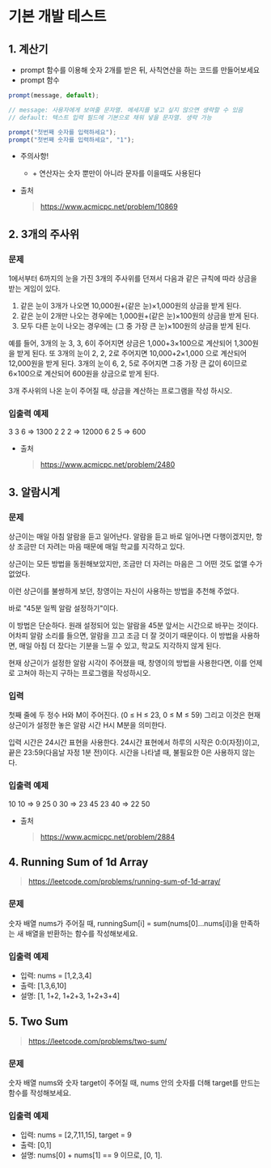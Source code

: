 # 기본 개발 테스트

## 1. 계산기
- prompt 함수를 이용해 숫자 2개를 받은 뒤, 사칙연산을 하는 코드를 만들어보세요
- prompt 함수
```javascript
prompt(message, default);

// message: 사용자에게 보여줄 문자열. 메세지를 넣고 싶지 않으면 생략할 수 있음
// default: 텍스트 입력 필드에 기본으로 채워 넣을 문자열. 생략 가능

prompt("첫번째 숫자를 입력하세요");
prompt("첫번째 숫자를 입력하세요", "1");
```
- 주의사항!
  - \+ 연산자는 숫자 뿐만이 아니라 문자를 이을때도 사용된다

- 출처
  > https://www.acmicpc.net/problem/10869

## 2. 3개의 주사위
### 문제
1에서부터 6까지의 눈을 가진 3개의 주사위를 던져서 다음과 같은 규칙에 따라 상금을 받는 게임이 있다. 

1. 같은 눈이 3개가 나오면 10,000원+(같은 눈)×1,000원의 상금을 받게 된다. 
2. 같은 눈이 2개만 나오는 경우에는 1,000원+(같은 눈)×100원의 상금을 받게 된다. 
3. 모두 다른 눈이 나오는 경우에는 (그 중 가장 큰 눈)×100원의 상금을 받게 된다.  

예를 들어, 3개의 눈 3, 3, 6이 주어지면 상금은 1,000+3×100으로 계산되어 1,300원을 받게 된다. 또 3개의 눈이 2, 2, 2로 주어지면 10,000+2×1,000 으로 계산되어 12,000원을 받게 된다. 3개의 눈이 6, 2, 5로 주어지면 그중 가장 큰 값이 6이므로 6×100으로 계산되어 600원을 상금으로 받게 된다.

3개 주사위의 나온 눈이 주어질 때, 상금을 계산하는 프로그램을 작성 하시오.

### 입출력 예제
3 3 6 => 1300
2 2 2 => 12000
6 2 5 => 600

- 출처
  > https://www.acmicpc.net/problem/2480

## 3. 알람시계
### 문제
상근이는 매일 아침 알람을 듣고 일어난다. 알람을 듣고 바로 일어나면 다행이겠지만, 항상 조금만 더 자려는 마음 때문에 매일 학교를 지각하고 있다.

상근이는 모든 방법을 동원해보았지만, 조금만 더 자려는 마음은 그 어떤 것도 없앨 수가 없었다.

이런 상근이를 불쌍하게 보던, 창영이는 자신이 사용하는 방법을 추천해 주었다.

바로 "45분 일찍 알람 설정하기"이다.

이 방법은 단순하다. 원래 설정되어 있는 알람을 45분 앞서는 시간으로 바꾸는 것이다. 어차피 알람 소리를 들으면, 알람을 끄고 조금 더 잘 것이기 때문이다. 이 방법을 사용하면, 매일 아침 더 잤다는 기분을 느낄 수 있고, 학교도 지각하지 않게 된다.

현재 상근이가 설정한 알람 시각이 주어졌을 때, 창영이의 방법을 사용한다면, 이를 언제로 고쳐야 하는지 구하는 프로그램을 작성하시오.

### 입력
첫째 줄에 두 정수 H와 M이 주어진다. (0 ≤ H ≤ 23, 0 ≤ M ≤ 59) 그리고 이것은 현재 상근이가 설정한 놓은 알람 시간 H시 M분을 의미한다.

입력 시간은 24시간 표현을 사용한다. 24시간 표현에서 하루의 시작은 0:0(자정)이고, 끝은 23:59(다음날 자정 1분 전)이다. 시간을 나타낼 때, 불필요한 0은 사용하지 않는다.

### 입출력 예제
10 10 => 9 25
0 30 => 23 45
23 40 => 22 50

- 출처
  > https://www.acmicpc.net/problem/2884

## 4. Running Sum of 1d Array
> https://leetcode.com/problems/running-sum-of-1d-array/
### 문제
숫자 배열 nums가 주어질 때, runningSum[i] = sum(nums[0]…nums[i])을 만족하는 새 배열을 반환하는 함수를 작성해보세요. 

### 입출력 예제
- 입력: nums = [1,2,3,4]
- 출력: [1,3,6,10]
- 설명: [1, 1+2, 1+2+3, 1+2+3+4]

## 5. Two Sum
> https://leetcode.com/problems/two-sum/
### 문제
숫자 배열 nums와 숫자 target이 주어질 때, nums 안의 숫자를 더해 target를 만드는 함수를 작성해보세요.

### 입출력 예제
- 입력: nums = [2,7,11,15], target = 9
- 출력: [0,1]
- 설명: nums[0] + nums[1] == 9 이므로, [0, 1].